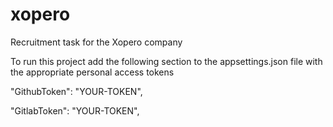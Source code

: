 # xopero
Recruitment task for the Xopero company

To run this project add the following section to the appsettings.json file with the appropriate personal access tokens

"GithubToken": "YOUR-TOKEN",

"GitlabToken": "YOUR-TOKEN",

